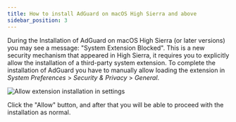 ```yaml
---
title: How to install AdGuard on macOS High Sierra and above
sidebar_position: 3
---
```


During the Installation of AdGuard on macOS High Sierra (or later versions) you may see a message: "System Extension Blocked". This is a new security mechanism that appeared in High Sierra, it requires you to explicitly allow the installation of a third-party system extension. To complete the installation of AdGuard you have to manually allow loading the extension in *System Preferences* > *Security & Privacy* > *General*.

![Allow extension installation in settings](https://cdn.adtidy.org/public/Adguard/kb/PicturesEN/highsierra.png)

Click the "Allow" button, and after that you will be able to proceed with the installation as normal.